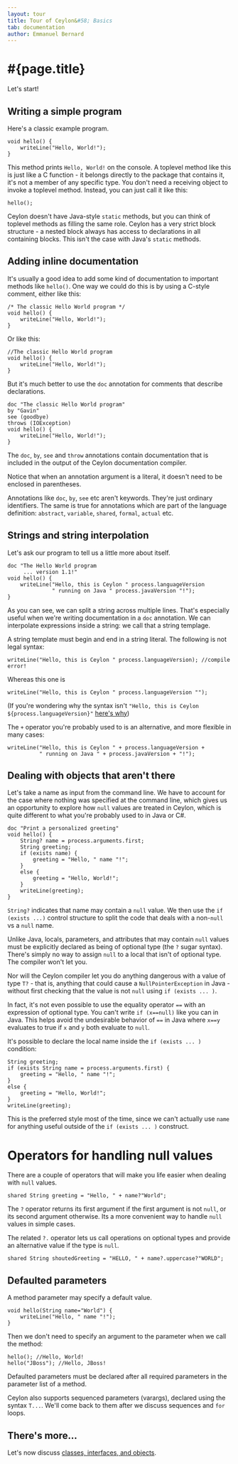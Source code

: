 ```yaml
---
layout: tour
title: Tour of Ceylon&#58; Basics
tab: documentation
author: Emmanuel Bernard
---
```


# #{page.title}

Let's start!

## Writing a simple program

Here's a classic example program.

<!-- lang: ceylon -->
    void hello() {
        writeLine("Hello, World!");
    }

This method prints `Hello, World!` on the console. A toplevel method like this 
is just like a C function - it belongs directly to the package that contains 
it, it's not a member of any specific type. You don't need a receiving object 
to invoke a toplevel method. Instead, you can just call it like this:

<!-- lang: ceylon -->
    hello();

Ceylon doesn't have Java-style `static` methods, but you can think of 
toplevel methods as filling the same role. Ceylon has a very strict 
block structure - a nested block always has access to declarations in all 
containing blocks. This isn't the case with Java's `static` methods.

## Adding inline documentation

It's usually a good idea to add some kind of documentation to important 
methods like `hello()`. One way we could do this is by using a C-style 
comment, either like this:

<!-- lang: ceylon -->
    /* The classic Hello World program */
    void hello() {
        writeLine("Hello, World!");
    }

Or like this:

<!-- lang: ceylon -->
    //The classic Hello World program
    void hello() {
        writeLine("Hello, World!");
    }

But it's much better to use the `doc` annotation for comments that describe 
declarations.

<!-- lang: ceylon -->
	doc "The classic Hello World program"
	by "Gavin"
	see (goodbye)
	throws (IOException)
	void hello() {
	    writeLine("Hello, World!");
	}

The `doc`, `by`, `see` and `throw` annotations contain documentation that is 
included in the output of the Ceylon documentation compiler.

Notice that when an annotation argument is a literal, it doesn't need to be 
enclosed in parentheses.

Annotations like `doc`, `by`, `see` etc aren't keywords. They're just ordinary 
identifiers. The same is true for annotations which are part of the language 
definition: `abstract`, `variable`, `shared`, `formal`, `actual` etc.

## Strings and string interpolation

Let's ask our program to tell us a little more about itself.

<!-- lang: ceylon -->
    doc "The Hello World program
         ... version 1.1!"
    void hello() {
        writeLine("Hello, this is Ceylon " process.languageVersion
                  " running on Java " process.javaVersion "!");
    }

As you can see, we can split a string across multiple lines. That's especially 
useful when we're writing documentation in a `doc` annotation. We can 
interpolate expressions inside a string: we call that a string templage.

A string template must begin and end in a string literal. The following is 
not legal syntax:

<!-- lang: ceylon -->
    writeLine("Hello, this is Ceylon " process.languageVersion); //compile error!

Whereas this one is

<!-- lang: ceylon -->
    writeLine("Hello, this is Ceylon " process.languageVersion "");

(If you're wondering why the syntax isn't 
`"Hello, this is Ceylon ${process.languageVersion}"` 
[here's why](/documentation/faq/language-design/#string_interpolation_syntax))

The `+` operator you're probably used to is an alternative, and more 
flexible in many cases:

<!-- lang: ceylon -->
    writeLine("Hello, this is Ceylon " + process.languageVersion +
              " running on Java " + process.javaVersion + "!");

## Dealing with objects that aren't there

Let's take a name as input from the command line. We have to account for the 
case where nothing was specified at the command line, which gives us an 
opportunity to explore how `null` values are treated in Ceylon, which is 
quite different to what you're probably used to in Java or C#.

<!-- lang: ceylon -->
    doc "Print a personalized greeting"
    void hello() {
        String? name = process.arguments.first;
        String greeting;
        if (exists name) {
            greeting = "Hello, " name "!";
        }
        else {
            greeting = "Hello, World!";
        }
        writeLine(greeting);
    }

`String?` indicates that name may contain a `null` value. We then use 
the `if (exists ...)` control structure to split the code that deals with a 
non-`null` vs a `null` name.

Unlike Java, locals, parameters, and attributes that may contain `null` values 
must be explicitly declared as being of optional type (the `?` sugar syntax). 
There's simply no way to assign `null` to a local that isn't of optional 
type. The compiler won't let you.

Nor will the Ceylon compiler let you do anything dangerous with a value of 
type `T?` - that is, anything that could cause a `NullPointerException` in 
Java - without first checking that the value is not `null` using 
`if (exists ... )`.

In fact, it's not even possible to use the equality operator `==` with an 
expression of optional type. You can't write `if (x==null)` like you can in 
Java. This helps avoid the undesirable behavior of `==` in Java where `x==y` 
evaluates to true if `x` and `y` both evaluate to `null`.

It's possible to declare the local name inside the `if (exists ... )` condition:

<!-- lang: ceylon -->
    String greeting;
    if (exists String name = process.arguments.first) {
        greeting = "Hello, " name "!";
    }
    else {
        greeting = "Hello, World!";
    }
    writeLine(greeting);

This is the preferred style most of the time, since we can't actually use 
`name` for anything useful outside of the `if (exists ... )` construct.

# Operators for handling null values

There are a couple of operators that will make you life easier when dealing 
with `null` values.

<!-- lang: ceylon -->
    shared String greeting = "Hello, " + name?"World";

The `?` operator returns its first argument if the first argument is not 
`null`, or its second argument otherwise. Its a more convenient way to 
handle `null` values in simple cases.

The related `?.` operator lets us call operations on optional 
types and provide an alternative value if the type is `null`.

<!-- lang: ceylon -->
    shared String shoutedGreeting = "HELLO, " + name?.uppercase?"WORLD";

## Defaulted parameters

A method parameter may specify a default value.

<!-- lang: ceylon -->
    void hello(String name="World") {
        writeLine("Hello, " name "!");
    }

Then we don't need to specify an argument to the parameter when we call 
the method:

<!-- lang: ceylon -->
    hello(); //Hello, World!
    hello("JBoss"); //Hello, JBoss!

Defaulted parameters must be declared after all required parameters in the 
parameter list of a method.

Ceylon also supports sequenced parameters (varargs), declared using the 
syntax `T...`. We'll come back to them after we discuss sequences and 
`for` loops.

## There's more...

Let's now discuss [classes, interfaces, and objects](../classes).

